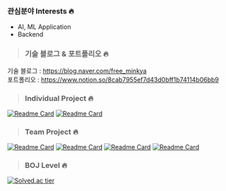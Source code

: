 ### 관심분야 Interests 🔥
 - AI, ML Application   
 - Backend    


> ### 기술 블로그 & 포트폴리오 🔥
기술 블로그 : https://blog.naver.com/free_minkya    
포트폴리오 : https://www.notion.so/8cab7955ef7d43d0bff1b74114b06bb9


> ### Individual Project 🔥
[![Readme Card](https://github-readme-stats.vercel.app/api/pin/?username=CodingLeeSeungHoon&repo=Python_Algorithm_TeamNote)](https://github.com/CodingLeeSeungHoon/Python_Algorithm_TeamNote)
[![Readme Card](https://github-readme-stats.vercel.app/api/pin/?username=CodingLeeSeungHoon&repo=JPABulkInsertAnalysis)]( https://github.com/CodingLeeSeungHoon/JPABulkInsertAnalysis)

> ### Team Project 🔥
[![Readme Card](https://github-readme-stats.vercel.app/api/pin/?username=CodingLeeSeungHoon&repo=gazuaProject)](https://github.com/CodingLeeSeungHoon/gazuaProject)
[![Readme Card](https://github-readme-stats.vercel.app/api/pin/?username=CodingLeeSeungHoon&repo=SocketProjects)](https://github.com/CodingLeeSeungHoon/SocketProjects)
[![Readme Card](https://github-readme-stats.vercel.app/api/pin/?username=CodingLeeSeungHoon&repo=StockPricePredictor)](https://github.com/CodingLeeSeungHoon/StockPricePredictor)
[![Readme Card](https://github-readme-stats.vercel.app/api/pin/?username=CodingLeeSeungHoon&repo=NewsTitleMaker)](https://github.com/CodingLeeSeungHoon/NewsTitleMaker)


> ### BOJ Level 🔥
[![Solved.ac tier](http://mazassumnida.wtf/api/v2/generate_badge?boj=free_minkya)](https://solved.ac/free_minkya)


